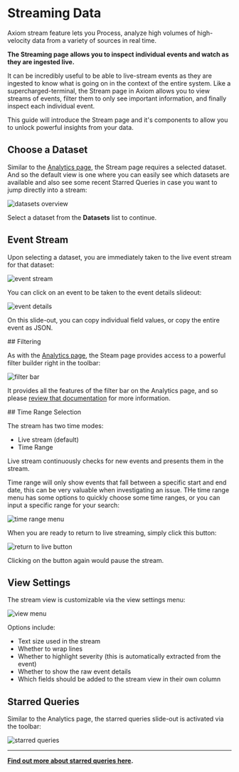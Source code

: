 <div class="axi-header">
  <h1>Streaming Data</h1>
</div>

Axiom stream feature lets you Process, analyze high volumes of high-velocity data from a variety of sources in real time. 

**The Streaming page allows you to inspect individual events and watch as they are ingested live.**

It can be incredibly useful to be able to live-stream events as they are ingested to know what is going on in the context of the entire system. Like a supercharged-terminal, the Stream page in Axiom allows you to view streams of events, filter them to only see important information, and finally inspect each individual event.

This guide will introduce the Stream page and it's components to allow you to unlock powerful insights from your data.

## Choose a Dataset

Similar to the [Analytics page](/usage/analyze), the Stream page requires a selected dataset. And so the default view is one where you can easily see which datasets are available and also see some recent Starred Queries in case you want to jump directly into a stream:

<img class="axi-window" src="/assets/shots/stream-datasets.png" alt="datasets overview" />

Select a dataset from the **Datasets** list to continue.

## Event Stream

Upon selecting a dataset, you are immediately taken to the live event stream for that dataset:

<img class="axi-window" src="/assets/shots/stream-event-stream.png" alt="event stream" />

You can  click on an event to be taken to the event details slideout:

<img class="axi-crop" src="/assets/shots/stream-event-details.png" alt="event details" />

On this slide-out, you can copy individual field values, or copy the entire event as JSON.

## Filtering

As with the [Analytics page](/usage/analyze#filters), the Steam page provides access to a powerful filter builder right in the toolbar:

<img class="axi-crop" src="/assets/shots/stream-filter-bar.png" alt="filter bar" />

It provides all the features of the filter bar on the Analytics page, and so please [review that documentation](/usage/analyze#filters) for more information.


## Time Range Selection

The stream has two time modes:

* Live stream (default)
* Time Range

Live stream continuously checks for new events and presents them in the stream.

Time range will only show events that fall between a specific start and end date, this can be very valuable when investigating an issue. THe time range menu has some options to quickly choose some time ranges, or you can input a specific range for your search:

<img class="axi-crop" src="/assets/shots/stream-time-range-menu.png" alt="time range menu" />

When you are ready to return to live streaming, simply click this button:

<img class="axi-crop" src="/assets/shots/stream-live-button.gif" alt="return to live button" />

Clicking on the button again would pause the stream.


## View Settings

The stream view is customizable via the view settings menu:

<img class="axi-crop" src="/assets/shots/stream-view-menu.png" alt="view menu" />

Options include:

* Text size used in the stream
* Whether to wrap lines
* Whether to highlight severity (this is automatically extracted from the event)
* Whether to show the raw event details
* Which fields should be added to the stream view in their own column

## Starred Queries

Similar to the Analytics page, the starred queries slide-out is activated via the toolbar:

<img class="axi-crop" src="/assets/shots/stream-toolbar-starred.png" alt="starred queries" />

---


**[Find out more about starred queries here](/usage/analyze#starred-queries).**